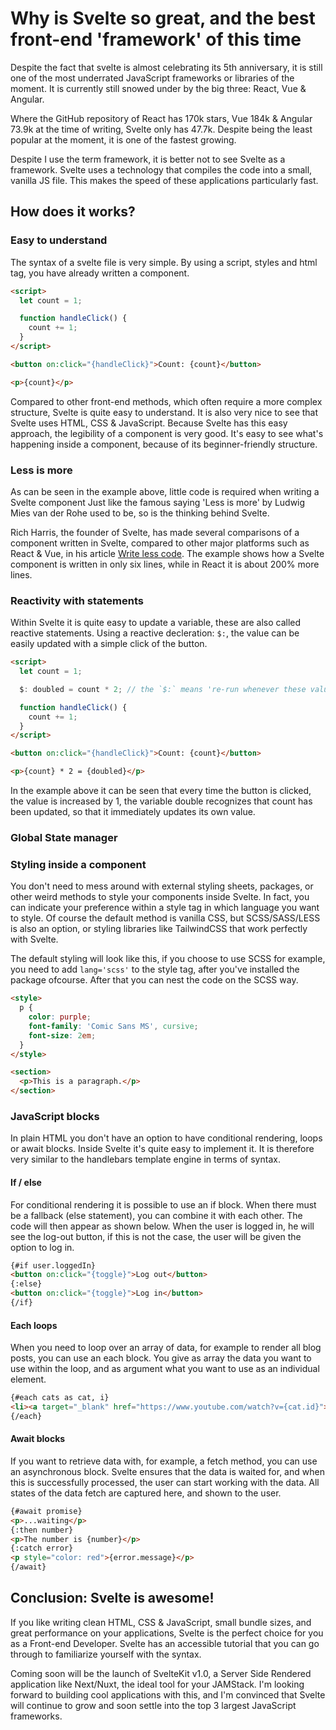 # **Why is Svelte so great, and the best front-end 'framework' of this time**

Despite the fact that svelte is almost celebrating its 5th anniversary, it is still one of the most underrated JavaScript frameworks or libraries of the moment. It is currently still snowed under by the big three: React, Vue & Angular.

Where the GitHub repository of React has 170k stars, Vue 184k & Angular 73.9k at the time of writing, Svelte only has 47.7k. Despite being the least popular at the moment, it is one of the fastest growing.

Despite I use the term framework, it is better not to see Svelte as a framework. Svelte uses a technology that compiles the code into a small, vanilla JS file. This makes the speed of these applications particularly fast.

## **How does it works?**

### **Easy to understand**

The syntax of a svelte file is very simple. By using a script, styles and html tag, you have already written a component.

```html
<script>
  let count = 1;

  function handleClick() {
    count += 1;
  }
</script>

<button on:click="{handleClick}">Count: {count}</button>

<p>{count}</p>
```

Compared to other front-end methods, which often require a more complex structure, Svelte is quite easy to understand. It is also very nice to see that Svelte uses HTML, CSS & JavaScript. Because Svelte has this easy approach, the legibility of a component is very good. It's easy to see what's happening inside a component, because of its beginner-friendly structure.

### **Less is more**

As can be seen in the example above, little code is required when writing a Svelte component Just like the famous saying 'Less is more' by Ludwig Mies van der Rohe used to be, so is the thinking behind Svelte.

Rich Harris, the founder of Svelte, has made several comparisons of a component written in Svelte, compared to other major platforms such as React & Vue, in his article [Write less code](https://svelte.dev/blog/write-less-code). The example shows how a Svelte component is written in only six lines, while in React it is about 200% more lines.

### **Reactivity with statements**

Within Svelte it is quite easy to update a variable, these are also called reactive statements. Using a reactive decleration: `$:`, the value can be easily updated with a simple click of the button.

```html
<script>
  let count = 1;

  $: doubled = count * 2; // the `$:` means 're-run whenever these values change'

  function handleClick() {
    count += 1;
  }
</script>

<button on:click="{handleClick}">Count: {count}</button>

<p>{count} * 2 = {doubled}</p>
```

In the example above it can be seen that every time the button is clicked, the value is increased by 1, the variable double recognizes that count has been updated, so that it immediately updates its own value.

### **Global State manager**

### **Styling inside a component**

You don't need to mess around with external styling sheets, packages, or other weird methods to style your components inside Svelte. In fact, you can indicate your preference within a style tag in which language you want to style. Of course the default method is vanilla CSS, but SCSS/SASS/LESS is also an option, or styling libraries like TailwindCSS that work perfectly with Svelte.

The default styling will look like this, if you choose to use SCSS for example, you need to add `lang='scss'` to the style tag, after you've installed the package ofcourse. After that you can nest the code on the SCSS way.

```html
<style>
  p {
    color: purple;
    font-family: 'Comic Sans MS', cursive;
    font-size: 2em;
  }
</style>

<section>
  <p>This is a paragraph.</p>
</section>
```

### **JavaScript blocks**

In plain HTML you don't have an option to have conditional rendering, loops or await blocks. Inside Svelte it's quite easy to implement it. It is therefore very similar to the handlebars template engine in terms of syntax.

#### **If / else**

For conditional rendering it is possible to use an if block. When there must be a fallback (else statement), you can combine it with each other. The code will then appear as shown below. When the user is logged in, he will see the log-out button, if this is not the case, the user will be given the option to log in.

```html
{#if user.loggedIn}
<button on:click="{toggle}">Log out</button>
{:else}
<button on:click="{toggle}">Log in</button>
{/if}
```

#### **Each loops**

When you need to loop over an array of data, for example to render all blog posts, you can use an each block. You give as array the data you want to use within the loop, and as argument what you want to use as an individual element.

```html
{#each cats as cat, i}
<li><a target="_blank" href="https://www.youtube.com/watch?v={cat.id}"> {i + 1}: {cat.name} </a></li>
{/each}
```

#### **Await blocks**

If you want to retrieve data with, for example, a fetch method, you can use an asynchronous block. Svelte ensures that the data is waited for, and when this is successfully processed, the user can start working with the data. All states of the data fetch are captured here, and shown to the user.

```html
{#await promise}
<p>...waiting</p>
{:then number}
<p>The number is {number}</p>
{:catch error}
<p style="color: red">{error.message}</p>
{/await}
```

## **Conclusion: Svelte is awesome!**

If you like writing clean HTML, CSS & JavaScript, small bundle sizes, and great performance on your applications, Svelte is the perfect choice for you as a Front-end Developer. Svelte has an accessible tutorial that you can go through to familiarize yourself with the syntax.

Coming soon will be the launch of SvelteKit v1.0, a Server Side Rendered application like Next/Nuxt, the ideal tool for your JAMStack. I'm looking forward to building cool applications with this, and I'm convinced that Svelte will continue to grow and soon settle into the top 3 largest JavaScript frameworks.

